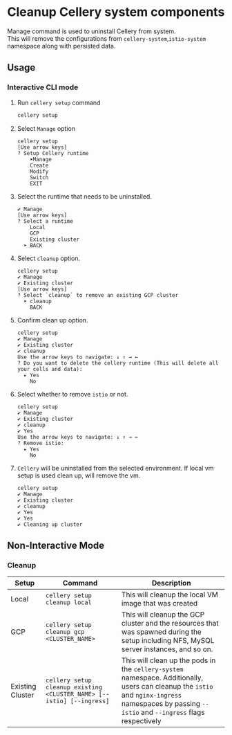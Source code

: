 # Cleanup Cellery system components

Manage command is used to uninstall Cellery from system.  
This will remove the configurations from  `cellery-system`,`istio-system` namespace along with persisted data. 

## Usage

### Interactive CLI mode

1. Run `cellery setup` command

    ```bash
    cellery setup
    ```

1. Select `Manage` option

    ```text
    cellery setup
    [Use arrow keys]
    ? Setup Cellery runtime
        ➤Manage
        Create
        Modify
        Switch
        EXIT
    ```
1. Select the runtime that needs to be uninstalled. 
    ```text
    ✔ Manage
    [Use arrow keys]
    ? Select a runtime
        Local
        GCP
        Existing cluster
      ➤ BACK
    ```

1. Select `cleanup` option.
    ```text
    cellery setup
    ✔ Manage
    ✔ Existing cluster
    [Use arrow keys]
    ? Select `cleanup` to remove an existing GCP cluster
      ➤ cleanup
        BACK
    ```
    
1. Confirm clean up option.
    ```text
    cellery setup
    ✔ Manage
    ✔ Existing cluster
    ✔ cleanup
    Use the arrow keys to navigate: ↓ ↑ → ←
    ? Do you want to delete the cellery runtime (This will delete all your cells and data):
      ▸ Yes
        No
    ```   
    
1. Select whether to remove `istio` or not.
    ```text
    cellery setup
    ✔ Manage
    ✔ Existing cluster
    ✔ cleanup
    ✔ Yes
    Use the arrow keys to navigate: ↓ ↑ → ←
    ? Remove istio:
      ▸ Yes
        No
    ```     
    
1. `Cellery` will be uninstalled from the selected environment. If local vm setup is used clean up, will remove the vm.
     ```text
    cellery setup
    ✔ Manage
    ✔ Existing cluster
    ✔ cleanup
    ✔ Yes
    ✔ Yes
    ✔ Cleaning up cluster 
    ```

## Non-Interactive Mode
### Cleanup
| Setup | Command| Description|
|-------|--------|------------|
|Local  | `cellery setup cleanup local` | This will cleanup the local VM image that was created|
|GCP    | `cellery setup cleanup gcp  <CLUSTER_NAME>` | This will cleanup the GCP cluster and the resources that was spawned during the setup including NFS, MySQL server instances, and so on.|
|Existing Cluster | `cellery setup cleanup existing <CLUSTER_NAME> [--istio] [--ingress] `| This will clean up the pods in the `cellery-system` namespace. Additionally, users can cleanup the `istio` and `nginx-ingress` namespaces by passing `--istio` and `--ingress` flags respectively |


